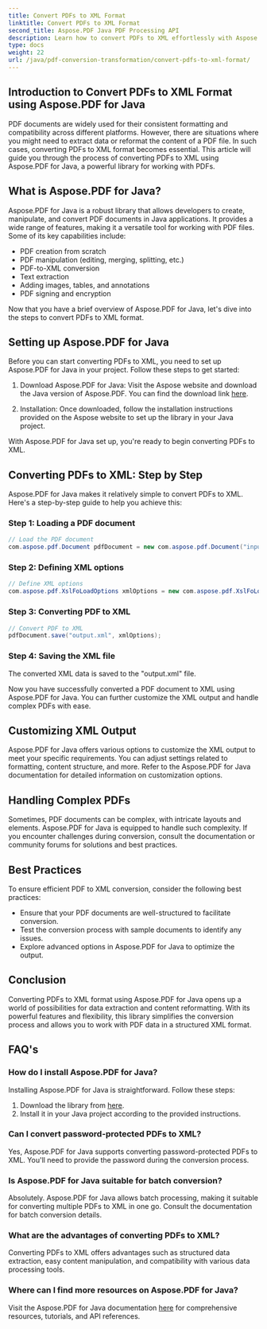 ```yaml
---
title: Convert PDFs to XML Format
linktitle: Convert PDFs to XML Format
second_title: Aspose.PDF Java PDF Processing API
description: Learn how to convert PDFs to XML effortlessly with Aspose.PDF for Java. Step-by-step guide and best practices for efficient conversion.
type: docs
weight: 22
url: /java/pdf-conversion-transformation/convert-pdfs-to-xml-format/
---
```


## Introduction to Convert PDFs to XML Format using Aspose.PDF for Java

PDF documents are widely used for their consistent formatting and compatibility across different platforms. However, there are situations where you might need to extract data or reformat the content of a PDF file. In such cases, converting PDFs to XML format becomes essential. This article will guide you through the process of converting PDFs to XML using Aspose.PDF for Java, a powerful library for working with PDFs.

## What is Aspose.PDF for Java?

Aspose.PDF for Java is a robust library that allows developers to create, manipulate, and convert PDF documents in Java applications. It provides a wide range of features, making it a versatile tool for working with PDF files. Some of its key capabilities include:

- PDF creation from scratch
- PDF manipulation (editing, merging, splitting, etc.)
- PDF-to-XML conversion
- Text extraction
- Adding images, tables, and annotations
- PDF signing and encryption

Now that you have a brief overview of Aspose.PDF for Java, let's dive into the steps to convert PDFs to XML format.

## Setting up Aspose.PDF for Java

Before you can start converting PDFs to XML, you need to set up Aspose.PDF for Java in your project. Follow these steps to get started:

1. Download Aspose.PDF for Java: Visit the Aspose website and download the Java version of Aspose.PDF. You can find the download link [here](https://releases.aspose.com/pdf/java/).

2. Installation: Once downloaded, follow the installation instructions provided on the Aspose website to set up the library in your Java project.

With Aspose.PDF for Java set up, you're ready to begin converting PDFs to XML.

## Converting PDFs to XML: Step by Step

Aspose.PDF for Java makes it relatively simple to convert PDFs to XML. Here's a step-by-step guide to help you achieve this:

### Step 1: Loading a PDF document

```java
// Load the PDF document
com.aspose.pdf.Document pdfDocument = new com.aspose.pdf.Document("input.pdf");
```

### Step 2: Defining XML options

```java
// Define XML options
com.aspose.pdf.XslFoLoadOptions xmlOptions = new com.aspose.pdf.XslFoLoadOptions();
```

### Step 3: Converting PDF to XML

```java
// Convert PDF to XML
pdfDocument.save("output.xml", xmlOptions);
```

### Step 4: Saving the XML file

The converted XML data is saved to the "output.xml" file.

Now you have successfully converted a PDF document to XML using Aspose.PDF for Java. You can further customize the XML output and handle complex PDFs with ease.

## Customizing XML Output

Aspose.PDF for Java offers various options to customize the XML output to meet your specific requirements. You can adjust settings related to formatting, content structure, and more. Refer to the Aspose.PDF for Java documentation for detailed information on customization options.

## Handling Complex PDFs

Sometimes, PDF documents can be complex, with intricate layouts and elements. Aspose.PDF for Java is equipped to handle such complexity. If you encounter challenges during conversion, consult the documentation or community forums for solutions and best practices.

## Best Practices

To ensure efficient PDF to XML conversion, consider the following best practices:

- Ensure that your PDF documents are well-structured to facilitate conversion.
- Test the conversion process with sample documents to identify any issues.
- Explore advanced options in Aspose.PDF for Java to optimize the output.

## Conclusion

Converting PDFs to XML format using Aspose.PDF for Java opens up a world of possibilities for data extraction and content reformatting. With its powerful features and flexibility, this library simplifies the conversion process and allows you to work with PDF data in a structured XML format.

## FAQ's

### How do I install Aspose.PDF for Java?

Installing Aspose.PDF for Java is straightforward. Follow these steps:
1. Download the library from [here](https://releases.aspose.com/pdf/java/).
2. Install it in your Java project according to the provided instructions.

### Can I convert password-protected PDFs to XML?

Yes, Aspose.PDF for Java supports converting password-protected PDFs to XML. You'll need to provide the password during the conversion process.

### Is Aspose.PDF for Java suitable for batch conversion?

Absolutely. Aspose.PDF for Java allows batch processing, making it suitable for converting multiple PDFs to XML in one go. Consult the documentation for batch conversion details.

### What are the advantages of converting PDFs to XML?

Converting PDFs to XML offers advantages such as structured data extraction, easy content manipulation, and compatibility with various data processing tools.

### Where can I find more resources on Aspose.PDF for Java?

Visit the Aspose.PDF for Java documentation [here](https://reference.aspose.com/pdf/java/) for comprehensive resources, tutorials, and API references.
